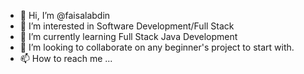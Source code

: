 - 👋 Hi, I’m @faisalabdin
- 👀 I’m interested in Software Development/Full Stack
- 🌱 I’m currently learning Full Stack Java Development
- 💞️ I’m looking to collaborate on any beginner's project to start with.
- 📫 How to reach me ...

<!---
faisalabdin/faisalabdin is a ✨ special ✨ repository because its `README.md` (this file) appears on your GitHub profile.
You can click the Preview link to take a look at your changes.
--->
